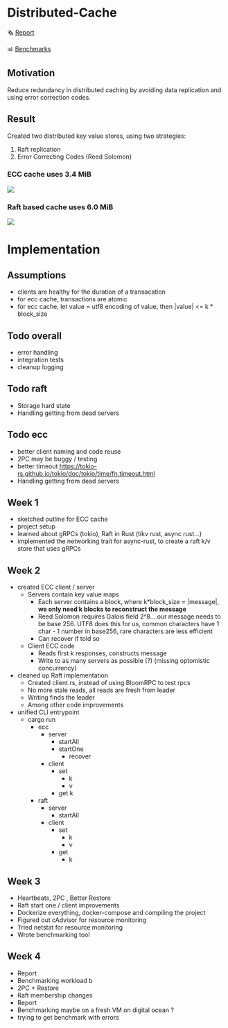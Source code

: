 # Distributed-Cache

🗞️ [Report](https://github.com/felixjchen/Distributed-Cache/blob/main/report/report.pdf)

📊 [Benchmarks](https://github.com/felixjchen/Distributed-Cache/tree/main/report/benchmarks)

## Motivation
Reduce redundancy in distributed caching by avoiding data replication and using error correction codes. 


## Result

Created two distributed key value stores, using two strategies:
1. Raft replication
2. Error Correcting Codes (Reed Solomon)

### ECC cache uses 3.4 MiB
![](https://user-images.githubusercontent.com/31393977/129127326-b744db92-29ca-4881-8aee-98c308f8b958.png)
### Raft based cache uses 6.0 MiB
![](https://user-images.githubusercontent.com/31393977/129127327-3d3aedab-76d6-4240-8225-d92d7a13cc78.png)


# Implementation

## Assumptions
- clients are healthy for the duration of a transacation
- for ecc cache, transactions are atomic
- for ecc cache, let value = utf8 encoding of value, then |value| <= k * block_size

## Todo overall
- error handling 
- integration tests
- cleanup logging

## Todo raft
- Storage hard state
- Handling getting from dead servers

## Todo ecc
- better client naming and code reuse
- 2PC may be buggy / testing
- better timeout https://tokio-rs.github.io/tokio/doc/tokio/time/fn.timeout.html
- Handling getting from dead servers

## Week 1
- sketched outline for ECC cache
- project setup
- learned about gRPCs (tokio), Raft in Rust (tikv rust, async rust...)
- implemented the networking trait for async-rust, to create a raft k/v store that uses gRPCs

## Week 2
- created ECC client / server
  - Servers contain key value maps
    - Each server contains a block, where k*block_size = |message|, **we only need k blocks to reconstruct the message**
    - Reed Solomon requires Galois field 2^8... our message needs to be base 256. UTF8 does this for us, common characters have 1 char - 1 number in base256, rare characters are less efficient
    - Can recover if told so
  - Client ECC code
    - Reads first k responses, constructs message
    - Write to as many servers as possible (?) (missing optomistic concurrency)
- cleaned up Raft implementation
  - Created client.rs, instead of using BloomRPC to test rpcs
  - No more stale reads, all reads are fresh from leader
  - Writing finds the leader
  - Among other code improvements
- unified CLI entrypoint
  - cargo run
    - ecc
      - server
        - startAll
        - startOne
          - recover
      - client
        - set 
          - k 
          - v
        - get k
    - raft
      - server
        - startAll
      - client
        - set
          - k 
          - v
        - get
          - k

## Week 3 
- Heartbeats, 2PC , Better Restore
- Raft start one / client improvements
- Dockerize everything, docker-compose and compiling the project
- Figured out cAdvisor for resource monitoring
- Tried netstat for resource monitoring
- Wrote benchmarking tool

## Week 4
- Report
- Benchmarking workload b
- 2PC + Restore 
- Raft membership changes
- Report 
- Benchmarking maybe on a fresh VM on digital ocean ?
- trying to get benchmark with errors
